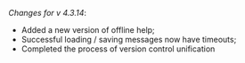 _Changes for v 4.3.14_:
- Added a new version of offline help;
- Successful loading / saving messages now have timeouts;
- Completed the process of version control unification
